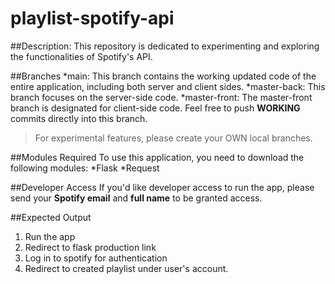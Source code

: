# playlist-spotify-api
##Description:
This repository is dedicated to experimenting and exploring the functionalities of Spotify's API.

##Branches
*main: This branch contains the working updated code of the entire application, including both server and client sides.
*master-back: This branch focuses on the server-side code.
*master-front: The master-front branch is designated for client-side code. Feel free to push **WORKING** commits directly into this branch. 
>For experimental features, please create your OWN local branches.

##Modules Required
To use this application, you need to download the following modules:
*Flask
*Request

##Developer Access
If you'd like developer access to run the app, please send your **Spotify email** and **full name** to be granted access.

##Expected Output
1. Run the app
2. Redirect to flask production link
3. Log in to spotify for authentication
4. Redirect to created playlist under user's account.
